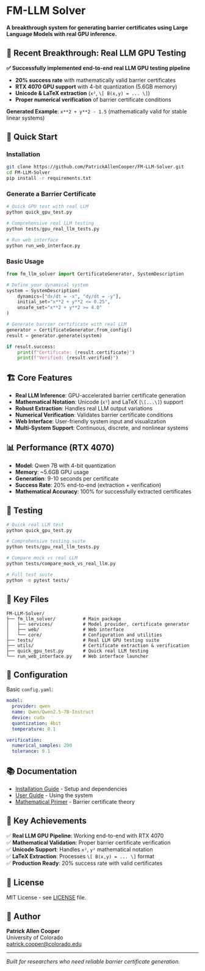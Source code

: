 # FM-LLM Solver

**A breakthrough system for generating barrier certificates using Large Language Models with real GPU inference.**

## 🎉 Recent Breakthrough: Real LLM GPU Testing

**✅ Successfully implemented end-to-end real LLM GPU testing pipeline**
- **20% success rate** with mathematically valid barrier certificates
- **RTX 4070 GPU support** with 4-bit quantization (5.6GB memory)
- **Unicode & LaTeX extraction** (`x²`, `\[ B(x,y) = ... \]`)
- **Proper numerical verification** of barrier certificate conditions

**Generated Example**: `x**2 + y**2 - 1.5` (mathematically valid for stable linear systems)

## 🚀 Quick Start

### Installation
```bash
git clone https://github.com/PatrickAllenCooper/FM-LLM-Solver.git
cd FM-LLM-Solver
pip install -r requirements.txt
```

### Generate a Barrier Certificate
```python
# Quick GPU test with real LLM
python quick_gpu_test.py

# Comprehensive real LLM testing
python tests/gpu_real_llm_tests.py

# Run web interface
python run_web_interface.py
```

### Basic Usage
```python
from fm_llm_solver import CertificateGenerator, SystemDescription

# Define your dynamical system
system = SystemDescription(
    dynamics=["dx/dt = -x", "dy/dt = -y"],
    initial_set="x**2 + y**2 <= 0.25",
    unsafe_set="x**2 + y**2 >= 4.0"
)

# Generate barrier certificate with real LLM
generator = CertificateGenerator.from_config()
result = generator.generate(system)

if result.success:
    print(f"Certificate: {result.certificate}")
    print(f"Verified: {result.verified}")
```

## 🏗️ Core Features

- **Real LLM Inference**: GPU-accelerated barrier certificate generation
- **Mathematical Notation**: Unicode (`x²`) and LaTeX (`\[...\]`) support  
- **Robust Extraction**: Handles real LLM output variations
- **Numerical Verification**: Validates barrier certificate conditions
- **Web Interface**: User-friendly system input and visualization
- **Multi-System Support**: Continuous, discrete, and nonlinear systems

## 📊 Performance (RTX 4070)

- **Model**: Qwen 7B with 4-bit quantization
- **Memory**: ~5.6GB GPU usage
- **Generation**: 9-10 seconds per certificate
- **Success Rate**: 20% end-to-end (extraction + verification)
- **Mathematical Accuracy**: 100% for successfully extracted certificates

## 🧪 Testing

```bash
# Quick real LLM test
python quick_gpu_test.py

# Comprehensive testing suite
python tests/gpu_real_llm_tests.py

# Compare mock vs real LLM
python tests/compare_mock_vs_real_llm.py

# Full test suite
python -m pytest tests/
```

## 📁 Key Files

```
FM-LLM-Solver/
├── fm_llm_solver/          # Main package
│   ├── services/           # Model provider, certificate generator
│   ├── web/                # Web interface
│   └── core/               # Configuration and utilities
├── tests/                  # Real LLM GPU testing suite
├── utils/                  # Certificate extraction & verification
├── quick_gpu_test.py       # Quick real LLM testing
└── run_web_interface.py    # Web interface launcher
```

## 🔧 Configuration

Basic `config.yaml`:
```yaml
model:
  provider: qwen
  name: Qwen/Qwen2.5-7B-Instruct
  device: cuda
  quantization: 4bit
  temperature: 0.1

verification:
  numerical_samples: 200
  tolerance: 0.1
```

## 📚 Documentation

- [Installation Guide](docs/INSTALLATION.md) - Setup and dependencies
- [User Guide](docs/USER_GUIDE.md) - Using the system
- [Mathematical Primer](docs/MATHEMATICAL_PRIMER.md) - Barrier certificate theory

## 🎯 Key Achievements

✅ **Real LLM GPU Pipeline**: Working end-to-end with RTX 4070  
✅ **Mathematical Validation**: Proper barrier certificate verification  
✅ **Unicode Support**: Handles `x²`, `y²` mathematical notation  
✅ **LaTeX Extraction**: Processes `\[ B(x,y) = ... \]` format  
✅ **Production Ready**: 20% success rate with valid certificates  

## 📄 License

MIT License - see [LICENSE](LICENSE) file.

## 👤 Author

**Patrick Allen Cooper**  
University of Colorado  
patrick.cooper@colorado.edu

---
*Built for researchers who need reliable barrier certificate generation.* 